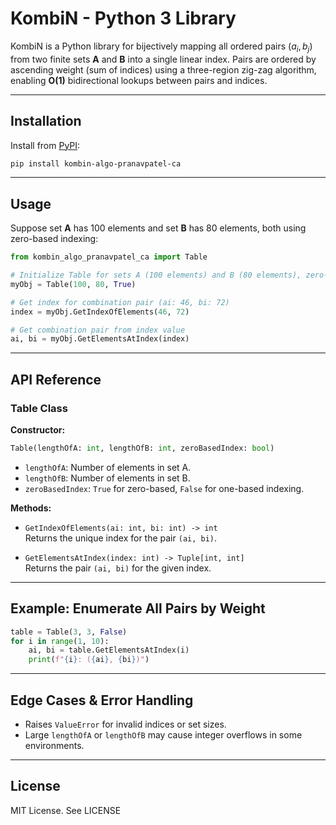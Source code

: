 # KombiN - Python 3 Library

KombiN is a Python library for bijectively mapping all ordered pairs $(a_i, b_j)$ from two finite sets **A** and **B** into a single linear index. Pairs are ordered by ascending weight (sum of indices) using a three-region zig-zag algorithm, enabling **O(1)** bidirectional lookups between pairs and indices.

---

## Installation

Install from [PyPI](https://pypi.org/project/kombin-algo-pranavpatel-ca/):

```sh
pip install kombin-algo-pranavpatel-ca
```

---

## Usage

Suppose set **A** has 100 elements and set **B** has 80 elements, both using zero-based indexing:

```python
from kombin_algo_pranavpatel_ca import Table

# Initialize Table for sets A (100 elements) and B (80 elements), zero-based indexing
myObj = Table(100, 80, True)

# Get index for combination pair (ai: 46, bi: 72)
index = myObj.GetIndexOfElements(46, 72)

# Get combination pair from index value
ai, bi = myObj.GetElementsAtIndex(index)
```

---

## API Reference

### Table Class

**Constructor:**
```python
Table(lengthOfA: int, lengthOfB: int, zeroBasedIndex: bool)
```
- `lengthOfA`: Number of elements in set A.
- `lengthOfB`: Number of elements in set B.
- `zeroBasedIndex`: `True` for zero-based, `False` for one-based indexing.

**Methods:**
- `GetIndexOfElements(ai: int, bi: int) -> int`  
  Returns the unique index for the pair `(ai, bi)`.

- `GetElementsAtIndex(index: int) -> Tuple[int, int]`  
  Returns the pair `(ai, bi)` for the given index.

---

## Example: Enumerate All Pairs by Weight

```python
table = Table(3, 3, False)
for i in range(1, 10):
    ai, bi = table.GetElementsAtIndex(i)
    print(f"{i}: ({ai}, {bi})")
```

---

## Edge Cases & Error Handling

- Raises `ValueError` for invalid indices or set sizes.
- Large `lengthOfA` or `lengthOfB` may cause integer overflows in some environments.

---

## License

MIT License. See LICENSE